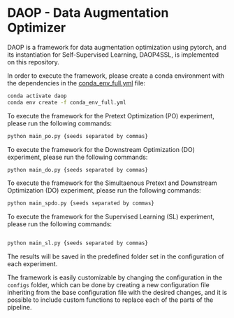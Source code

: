 # DAOP - Data Augmentation Optimizer

DAOP is a framework for data augmentation optimization using pytorch, and its instantiation for Self-Supervised Learning, DAOP4SSL, is implemented on this repository. 

In order to execute the framework, please create a conda environment with the dependencies in the [conda_env_full.yml](conda_env_full.yml) file:

```bash
conda activate daop
conda env create -f conda_env_full.yml
```

To execute the framework for the Pretext Optimization (PO) experiment, please run the following commands:

```bash
python main_po.py {seeds separated by commas}
```

To execute the framework for the Downstream Optimization (DO) experiment, please run the following commands:

```bash
python main_do.py {seeds separated by commas}
```

To execute the framework for the Simultaenous Pretext and Downstream Optimization (DO) experiment, please run the following commands:

```bash
python main_spdo.py {seeds separated by commas}
```

To execute the framework for the Supervised Learning (SL) experiment, please run the following commands:

```bash

python main_sl.py {seeds separated by commas}
```

The results will be saved in the predefined folder set in the configuration of each experiment.

The framework is easily customizable by changing the configuration in the `configs` folder, which can be done by creating a new configuration file inheriting from the base configuration file with the desired changes, and it is possible to include custom functions to replace each of the parts of the pipeline.